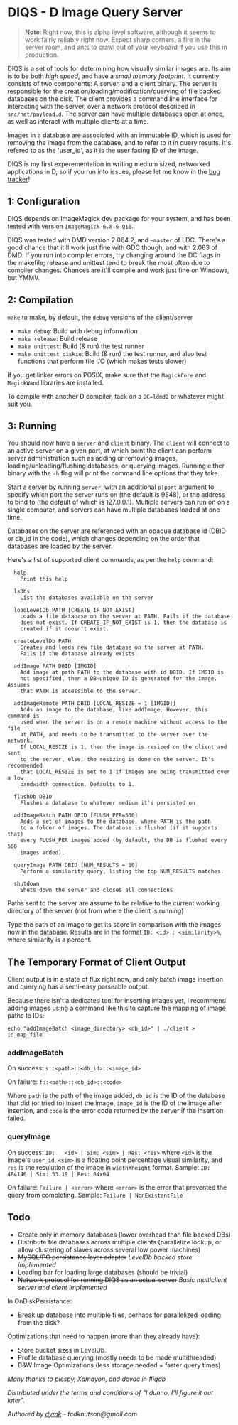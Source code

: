 DIQS - D Image Query Server
===========================

> **Note**: Right now, this is alpha level software, although it seems to work
fairly reliably right now. Expect sharp corners, a fire in the server room, and
ants to crawl out of your keyboard if you use this in production.

DIQS is a set of tools for determining how visually similar images are. Its aim is to
be both _high speed_, and have a _small memory footprint_. It currently
consists of two components: A server, and a client binary. The server is
responsible for the creation/loading/modification/querying of file backed
databases on the disk. The client provides a command line interface for
interacting with the server, over a network protocol described in `src/net/payload.d`.
The server can have multiple databases open at once, as well as interact with
multiple clients at a time.

Images in a database are associated with an immutable ID, which
is used for removing the image from the database, and to refer to it in query
results. It's refered to as the 'user_id', as it is the user facing ID of the image.

DIQS is my first experementation in writing medium sized, networked applications
in D, so if you run into issues, please let me know in the [bug tracker](https://github.com/dymk/diqs/issues)!

1: Configuration
----------------

DIQS depends on ImageMagick dev package for your system, and has been tested with
version `ImageMagick-6.8.6-Q16`.

DIQS was tested with DMD version 2.064.2, and `~master` of LDC. There's a good
chance that it'll work just fine with GDC though, and with 2.063 of DMD. If you
run into compiler errors, try changing around the DC flags in the makefile;
release and unittest tend to break the most often due to compiler changes. Chances
are it'll compile and work just fine on Windows, but YMMV.

2: Compilation
--------------

`make` to make, by default, the `debug` versions of the client/server
 * `make debug`: Build with debug information
 * `make release`: Build release
 * `make unittest`: Build (& run) the test runner
 * `make unittest_diskio`: Build (& run) the test runner, and also test functions that perform file I/O (which makes tests slower)

If you get linker errors on POSIX, make sure that the `MagickCore` and
`MagickWand` libraries are installed.

To compile with another D compiler, tack on a `DC=ldmd2` or whatever might suit you.

3: Running
----------

You should now have a `server` and `client` binary. The `client` will
connect to an active server on a given port, at which point the client can perform
server administration such as adding or removing images, loading/unloading/flushing
databases, or querying images. Running either binary with the `-h` flag will
print the command line options that they take.

Start a server by running `server`, with an additional `p|port` argument to
specify which port the server runs on (the default is 9548), or the address to
bind to (the default of which is 127.0.0.1). Multiple servers can run on
on a single computer, and servers can have multiple databases loaded at
one time.

Databases on the server are referenced with an opaque database id (DBID or db_id in the code),
which changes depending on the order that databases are loaded by the server.

Here's a list of supported client commands, as per the `help` command:

```
  help
    Print this help

  lsDbs
    List the databases available on the server

  loadLevelDb PATH [CREATE_IF_NOT_EXIST]
    Loads a file database on the server at PATH. Fails if the database
    does not exist. If CREATE_IF_NOT_EXIST is 1, then the database is
    created if it doesn't exist.

  createLevelDb PATH
    Creates and loads new file database on the server at PATH.
    Fails if the database already exists.

  addImage PATH DBID [IMGID]
    Add image at path PATH to the database with id DBID. If IMGID is
    not specified, then a DB-unique ID is generated for the image. Assumes
    that PATH is accessible to the server.

  addImageRemote PATH DBID [LOCAL_RESIZE = 1 [IMGID]]
    Adds an image to the database, like addImage. However, this command is
    used when the server is on a remote machine without access to the file
    at PATH, and needs to be transmitted to the server over the network.
    If LOCAL_RESIZE is 1, then the image is resized on the client and sent
    to the server, else, the resizing is done on the server. It's recommended
    that LOCAL_RESIZE is set to 1 if images are being transmitted over a low
    bandwidth connection. Defaults to 1.

  flushDb DBID
    Flushes a database to whatever medium it's persisted on

  addImageBatch PATH DBID [FLUSH_PER=500]
    Adds a set of images to the database, where PATH is the path
    to a folder of images. The database is flushed (if it supports that)
    every FLUSH_PER images added (by default, the DB is flushed every 500
    images added).

  queryImage PATH DBID [NUM_RESULTS = 10]
    Perform a similarity query, listing the top NUM_RESULTS matches.

  shutdown
    Shuts down the server and closes all connections
```

Paths sent to the server are assume to be relative to the current working
directory of the server (not from where the client is running)

Type the path of an image to get its score in comparison with the images
now in the database.
Results are in the format `ID: <id> : <similarity>%`, where similarity
is a percent.

The Temporary Format of Client Output
-------------------------------------

Client output is in a state of flux right now, and only batch image insertion
and querying has a semi-easy parseable output.

Because there isn't a dedicated tool for inserting images yet, I recommend
adding images using a command like this to capture the mapping of
image paths to IDs:

```
echo "addImageBatch <image_directory> <db_id>" | ./client > id_map_file
```

### addImageBatch
On success:
  `s::<path>::<db_id>::<image_id>`

On failure:
  `f::<path>::<db_id>::<code>`

Where `path` is the path of the image added, `db_id` is the ID of the database
that did (or tried to) insert the image, `image_id` is the ID of the image after
insertion, and `code` is the error code returned by the server if the insertion
failed.

### queryImage
On success:
  `ID:   <id> | Sim: <sim> | Res: <res>` where `<id>` is the image's `user_id`,
  `<sim>` is a floating point percentage visual similarity, and `res` is the
  resulution of the image in `widthXheight` format.
  Sample: `ID:   484146 | Sim: 53.19 | Res: 64x64`

On failure:
  `Failure | <error>` where `<error>` is the error that prevented the query from
  completing.
  Sample: `Failure | NonExistantFile`

Todo
----
  * Create only in memory databases (lower overhead than file backed DBs)
  * Distribute file databases across multiple clients (parallelize lookup, or
    allow clustering of slaves across several low power machines)
  * ~~MySQL/PG persistance layer adapter~~ _LevelDb backed store implemented_
  * Loading bar for loading large databases (should be trivial)
  * ~~Network protocol for running DIQS as an actual server~~ _Basic multiclient server and client implemented_

In OnDiskPersistance:
  * Break up database into multiple files, perhaps for parallelized
    loading from the disk?

Optimizations that need to happen (more than they already have):
  * Store bucket sizes in LevelDb.
  * Profile database querying (mostly needs to be made multithreaded)
  * B&W Image Optimizations (less storage needed + faster query times)

_Many thanks to piespy, Xamayon, and dovac in #iqdb_

_Distributed under the terms and conditions of "I dunno, I'll figure
it out later"._

_Authored by [dymk](https://www.github.com/dymk/) - tcdknutson@gmail.com_
